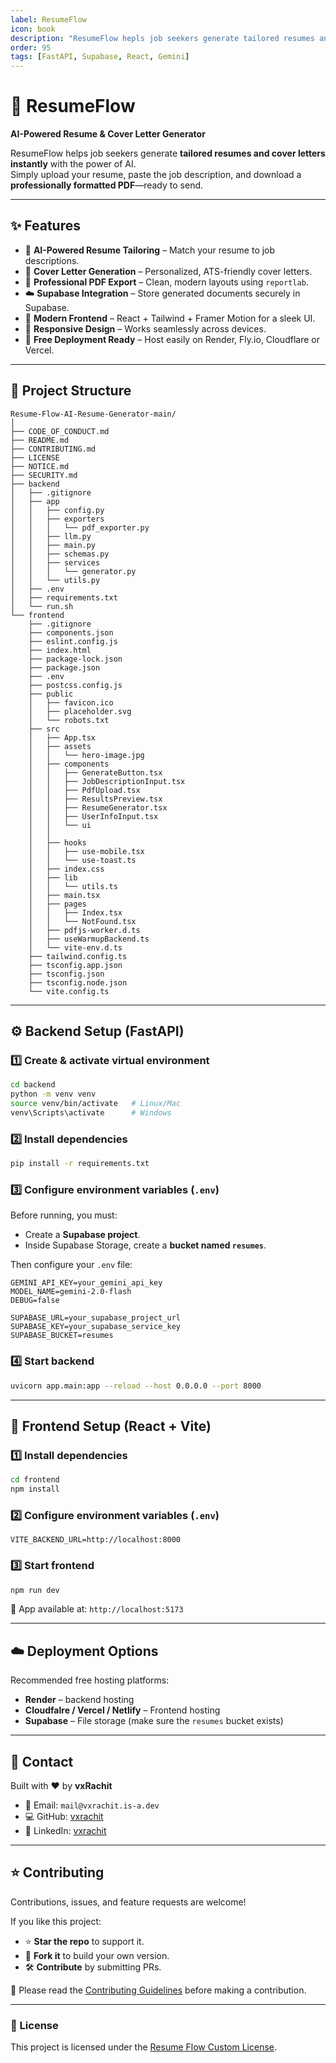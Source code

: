 ```yaml
---
label: ResumeFlow
icon: book
description: "ResumeFlow hepls job seekers generate tailored resumes and cover letters instantly with the power of AI. "
order: 95
tags: [FastAPI, Supabase, React, Gemini]
---
```


# 📄 ResumeFlow  
**AI-Powered Resume & Cover Letter Generator**  

ResumeFlow helps job seekers generate **tailored resumes and cover letters instantly** with the power of AI.  
Simply upload your resume, paste the job description, and download a **professionally formatted PDF**—ready to send.  

---

## ✨ Features
- 🎯 **AI-Powered Resume Tailoring** – Match your resume to job descriptions.  
- 📝 **Cover Letter Generation** – Personalized, ATS-friendly cover letters.  
- 📑 **Professional PDF Export** – Clean, modern layouts using `reportlab`.  
- ☁️ **Supabase Integration** – Store generated documents securely in Supabase.  
- 🎨 **Modern Frontend** – React + Tailwind + Framer Motion for a sleek UI.  
- 📱 **Responsive Design** – Works seamlessly across devices.  
- 🚀 **Free Deployment Ready** – Host easily on Render, Fly.io, Cloudflare or Vercel.  

---

## 📂 Project Structure
```
Resume-Flow-AI-Resume-Generator-main/
│
├── CODE_OF_CONDUCT.md
├── README.md
├── CONTRIBUTING.md
├── LICENSE
├── NOTICE.md
├── SECURITY.md
├── backend
│   ├── .gitignore
│   ├── app
│   │   ├── config.py
│   │   ├── exporters
│   │   │   └── pdf_exporter.py
│   │   ├── llm.py
│   │   ├── main.py
│   │   ├── schemas.py
│   │   ├── services
│   │   │   └── generator.py
│   │   └── utils.py
│   ├── .env
│   ├── requirements.txt
│   └── run.sh
└── frontend
    ├── .gitignore
    ├── components.json
    ├── eslint.config.js
    ├── index.html
    ├── package-lock.json
    ├── package.json
    ├── .env
    ├── postcss.config.js
    ├── public
    │   ├── favicon.ico
    │   ├── placeholder.svg
    │   └── robots.txt
    ├── src
    │   ├── App.tsx
    │   ├── assets
    │   │   └── hero-image.jpg
    │   ├── components
    │   │   ├── GenerateButton.tsx
    │   │   ├── JobDescriptionInput.tsx
    │   │   ├── PdfUpload.tsx
    │   │   ├── ResultsPreview.tsx
    │   │   ├── ResumeGenerator.tsx
    │   │   ├── UserInfoInput.tsx
    │   │   └── ui
    │   │               
    │   ├── hooks
    │   │   ├── use-mobile.tsx
    │   │   └── use-toast.ts
    │   ├── index.css
    │   ├── lib
    │   │   └── utils.ts
    │   ├── main.tsx
    │   ├── pages
    │   │   ├── Index.tsx
    │   │   └── NotFound.tsx
    │   ├── pdfjs-worker.d.ts
    │   ├── useWarmupBackend.ts
    │   └── vite-env.d.ts
    ├── tailwind.config.ts
    ├── tsconfig.app.json
    ├── tsconfig.json
    ├── tsconfig.node.json
    └── vite.config.ts

```

---

## ⚙️ Backend Setup (FastAPI)

### 1️⃣ Create & activate virtual environment
```bash
cd backend
python -m venv venv
source venv/bin/activate   # Linux/Mac
venv\Scripts\activate      # Windows
```

### 2️⃣ Install dependencies
```bash
pip install -r requirements.txt
```

### 3️⃣ Configure environment variables (`.env`)
Before running, you must:  
- Create a **Supabase project**.  
- Inside Supabase Storage, create a **bucket named `resumes`**.  

Then configure your `.env` file:
```
GEMINI_API_KEY=your_gemini_api_key
MODEL_NAME=gemini-2.0-flash
DEBUG=false

SUPABASE_URL=your_supabase_project_url
SUPABASE_KEY=your_supabase_service_key
SUPABASE_BUCKET=resumes
```

### 4️⃣ Start backend
```bash
uvicorn app.main:app --reload --host 0.0.0.0 --port 8000
```

---

## 🎨 Frontend Setup (React + Vite)

### 1️⃣ Install dependencies
```bash
cd frontend
npm install
```

### 2️⃣ Configure environment variables (`.env`)
```
VITE_BACKEND_URL=http://localhost:8000
```

### 3️⃣ Start frontend
```bash
npm run dev
```

📍 App available at: `http://localhost:5173`  

---

## ☁️ Deployment Options
Recommended free hosting platforms:
- **Render** – backend hosting  
- **Cloudfalre / Vercel / Netlify** – Frontend hosting  
- **Supabase** – File storage (make sure the `resumes` bucket exists)  

---

## 📧 Contact
Built with ❤️ by **vxRachit**  

- 📩 Email: `mail@vxrachit.is-a.dev`  
- 💻 GitHub: [vxrachit](https://github.com/vxrachit)  
- 🔗 LinkedIn: [vxrachit](https://linkedin.com/in/vxrachit)  

---

## ⭐ Contributing
Contributions, issues, and feature requests are welcome!  

If you like this project:  
- ⭐ **Star the repo** to support it.  
- 🍴 **Fork it** to build your own version.  
- 🛠️ **Contribute** by submitting PRs.  

📄 Please read the [Contributing Guidelines](./CONTRIBUTING.md) before making a contribution.
  

---

### 📌 License
This project is licensed under the [Resume Flow Custom License](https://github.com/vxrachit/Resume-Flow-AI-Resume-Generator/blob/main/LICENSE).
